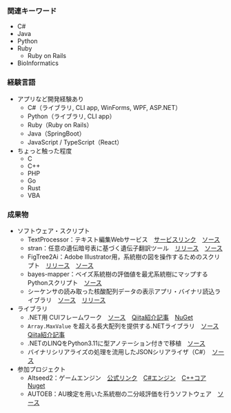 ### 関連キーワード
- C#
- Java
- Python
- Ruby
  - Ruby on Rails
- BioInformatics

### 経験言語
- アプリなど開発経験あり
  - C#（ライブラリ, CLI app, WinForms, WPF, ASP.NET）
  - Python（ライブラリ, CLI app）
  - Ruby（Ruby on Rails）
  - Java（SpringBoot）
  - JavaScript / TypeScript（React）
- ちょっと触った程度
  - C
  - C++
  - PHP
  - Go
  - Rust
  - VBA

### 成果物
- ソフトウェア・スクリプト
  - TextProcessor：テキスト編集Webサービス　[サービスリンク](https://funny-silkie.github.io/TextProcessor/)　[ソース](https://github.com/Funny-Silkie/TextProcessor.dev)
  - stran：任意の遺伝暗号表に基づく遺伝子翻訳ツール　[リリース](https://github.com/Funny-Silkie/stran/releases)　[ソース](https://github.com/Funny-Silkie/stran)
  - FigTree2Ai：Adobe Illustrator用，系統樹の図を操作するためのスクリプト　[リリース](https://github.com/Funny-Silkie/FigTree2Ai/releases)　[ソース](https://github.com/Funny-Silkie/FigTree2Ai)
  - bayes-mapper：ベイズ系統樹の評価値を最尤系統樹にマップするPythonスクリプト　[ソース](https://github.com/Funny-Silkie/bayes-mapper)
  - シーケンサの読み取った核酸配列データの表示アプリ・バイナリ読込ライブラリ　[ソース](https://github.com/Funny-Silkie/Ab1Analyzer)　[リリース](https://github.com/Funny-Silkie/Ab1Analyzer/releases)
- ライブラリ
  - .NET用 CUIフレームワーク　[ソース](https://github.com/Funny-Silkie/CuiLib)　[Qiita紹介記事](https://qiita.com/Funny_Silkie/items/432763d0725bfa6dc743)　[NuGet](https://www.nuget.org/packages/CuiLib)
  - `Array.MaxValue` を超える長大配列を提供する.NETライブラリ　[ソース](https://github.com/Funny-Silkie/LongArrayLib)　[Qiita紹介記事](https://qiita.com/Funny_Silkie/items/171598f9e7e6eb280328)
  - .NETのLINQをPython3.11に型アノテーション付きで移植　[ソース](https://github.com/Funny-Silkie/pylinq)
  - バイナリシリアライズの処理を流用したJSONシリアライザ（C#）　[ソース](https://github.com/Funny-Silkie/JBSerializer)
- 参加プロジェクト
  - Altseed2：ゲームエンジン　[公式リンク](http://altseed.github.io/)　[C#エンジン](https://github.com/altseed/Altseed2-csharp)　[C++コア](https://github.com/altseed/Altseed2)　[Nuget](https://www.nuget.org/packages/Altseed2)
  - AUTOEB：AU検定を用いた系統樹の二分岐評価を行うソフトウェア　[ソース](https://github.com/MEMlabo/AUTOEB)
